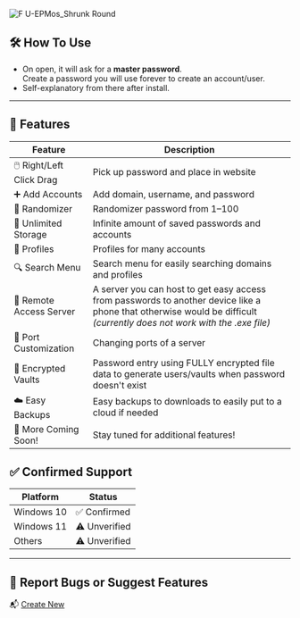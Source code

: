 
![F U-EPMos_Shrunk Round](https://github.com/user-attachments/assets/3d6a90cb-7f27-4435-8880-0874c7239376)

## 🛠️ How To Use
- On open, it will ask for a **master password**.  
  Create a password you will use forever to create an account/user.
- Self-explanatory from there after install.

---

## 🔐 Features
| Feature | Description |
|--------|-------------|
| 🖱️ Right/Left Click Drag | Pick up password and place in website |
| ➕ Add Accounts | Add domain, username, and password |
| 🔀 Randomizer | Randomizer password from 1–100 |
| 💾 Unlimited Storage | Infinite amount of saved passwords and accounts |
| 👥 Profiles | Profiles for many accounts |
| 🔍 Search Menu | Search menu for easily searching domains and profiles |
| 📡 Remote Access Server | A server you can host to get easy access from passwords to another device like a phone that otherwise would be difficult *(currently does not work with the .exe file)* |
| 🔁 Port Customization | Changing ports of a server |
| 🔐 Encrypted Vaults | Password entry using FULLY encrypted file data to generate users/vaults when password doesn't exist |
| ☁️ Easy Backups | Easy backups to downloads to easily put to a cloud if needed |
| 🚀 More Coming Soon! | Stay tuned for additional features! |

## ✅ Confirmed Support
| Platform     | Status        |
|--------------|---------------|
| Windows 10   | ✅ Confirmed   |
| Windows 11   | ⚠️ Unverified  |
| Others       | ⚠️ Unverified  |

---

## 🐞 Report Bugs or Suggest Features
📬 [Create New](https://github.com/michutka198kit/EPM-os/issues/new)
